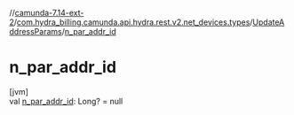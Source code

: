 //[camunda-7.14-ext-2](../../../index.md)/[com.hydra_billing.camunda.api.hydra.rest.v2.net_devices.types](../index.md)/[UpdateAddressParams](index.md)/[n_par_addr_id](n_par_addr_id.md)

# n_par_addr_id

[jvm]\
val [n_par_addr_id](n_par_addr_id.md): Long? = null

